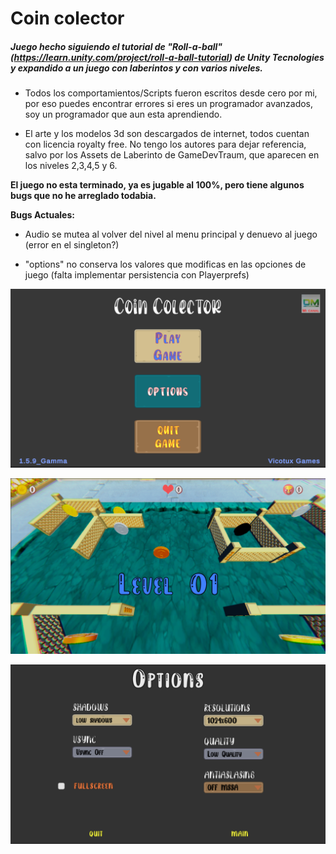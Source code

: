 # Coin colector
##### Juego hecho siguiendo el tutorial de "Roll-a-ball" (https://learn.unity.com/project/roll-a-ball-tutorial) de Unity Tecnologies y expandido a un juego con laberintos y con varios niveles. 

* Todos los comportamientos/Scripts fueron escritos desde cero por mi, por eso puedes encontrar errores si eres un programador avanzados, soy un programador que aun esta aprendiendo.

* El arte y los modelos 3d son descargados de internet, todos cuentan con licencia royalty free. No tengo los autores para dejar  referencia, salvo por los Assets de Laberinto de GameDevTraum, que aparecen en los niveles 2,3,4,5 y 6.

**El juego no esta terminado, ya es jugable al 100%, pero tiene algunos bugs que no he arreglado todabia.**


**Bugs Actuales:** 

* Audio se mutea al volver del nivel  al menu principal y denuevo al juego (error en el singleton?)

* "options" no conserva los valores que modificas en las opciones de juego (falta implementar persistencia con Playerprefs)


![Coín Colector 1.5.9_menu)](https://github.com/vicotux1/Coin_Colector/blob/Old_Input.System/capturas/1.5.9/00.png)

![Coín Colector 1.5.9_level01)](https://github.com/vicotux1/Coin_Colector/blob/Old_Input.System/capturas/1.5.9/level01.png)

![Coín Colector 1.5.9_options)](https://github.com/vicotux1/Coin_Colector/blob/Old_Input.System/capturas/1.5.9/options2.png)





